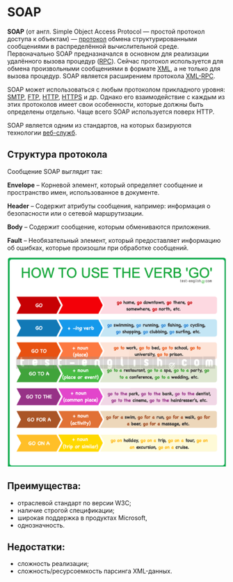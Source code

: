 # SOAP

**SOAP** \(от англ. Simple Object Access Protocol — простой протокол доступа к объектам\) — [протокол](https://ru.wikipedia.org/wiki/%D0%A1%D0%B5%D1%82%D0%B5%D0%B2%D0%BE%D0%B9_%D0%BF%D1%80%D0%BE%D1%82%D0%BE%D0%BA%D0%BE%D0%BB) обмена структурированными сообщениями в распределённой вычислительной среде. Первоначально SOAP предназначался в основном для реализации удалённого вызова процедур \([RPC](https://ru.wikipedia.org/wiki/Remote_Procedure_Call)\). Сейчас протокол используется для обмена произвольными сообщениями в формате [XML](https://ru.wikipedia.org/wiki/XML), а не только для вызова процедур. SOAP является расширением протокола [XML-RPC](https://ru.wikipedia.org/wiki/XML-RPC).

SOAP может использоваться с любым протоколом прикладного уровня: [SMTP](https://ru.wikipedia.org/wiki/SMTP), [FTP](https://ru.wikipedia.org/wiki/FTP), [HTTP](https://ru.wikipedia.org/wiki/HTTP), [HTTPS](https://ru.wikipedia.org/wiki/HTTPS) и др. Однако его взаимодействие с каждым из этих протоколов имеет свои особенности, которые должны быть определены отдельно. Чаще всего SOAP используется поверх HTTP.

SOAP является одним из стандартов, на которых базируются технологии [веб-служб](basics-http.md#chto-takoe-veb-servisy).

## Структура протокола

Сообщение SOAP выглядит так:

**Envelope** – Корневой элемент, который определяет сообщение и пространство имен, использованное в документе. 

**Header** – Содержит атрибуты сообщения, например: информация о безопасности или о сетевой маршрутизации.

**Body** – Содержит сообщение, которым обмениваются приложения.

**Fault** – Необязательный элемент, который предоставляет информацию об ошибках, которые произошли при обработке сообщений.

![](../.gitbook/assets/image%20%288%29.png)

## Преимущества:

* отраслевой стандарт по версии W3C;
* наличие строгой спецификации;
* широкая поддержка в продуктах Microsoft,
* однозначность.

## Недостатки:

* сложность реализации;
* сложность/ресурсоемкость парсинга XML-данных.

